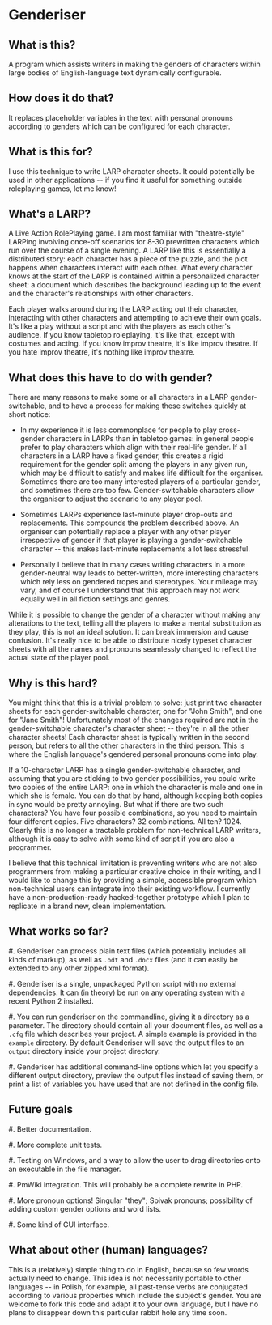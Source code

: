 Genderiser
==========

What is this?
-------------

A program which assists writers in making the genders of characters within large bodies of English-language text dynamically configurable.

How does it do that?
--------------------

It replaces placeholder variables in the text with personal pronouns according to genders which can be configured for each character.

What is this for?
-----------------

I use this technique to write LARP character sheets.  It could potentially be used in other applications -- if you find it useful for something outside roleplaying games, let me know!

What's a LARP?
--------------

A Live Action RolePlaying game. I am most familiar with "theatre-style" LARPing involving once-off scenarios for 8-30 prewritten characters which run over the course of a single evening.  A LARP like this is essentially a distributed story: each character has a piece of the puzzle, and the plot happens when characters interact with each other.  What every character knows at the start of the LARP is contained within a personalized character sheet: a document which describes the background leading up to the event and the character's relationships with other characters.

Each player walks around during the LARP acting out their character, interacting with other characters and attempting to achieve their own goals.  It's like a play without a script and with the players as each other's audience. If you know tabletop roleplaying, it's like that, except with costumes and acting. If you know improv theatre, it's like improv theatre. If you hate improv theatre, it's nothing like improv theatre.

What does this have to do with gender?
--------------------------------------

There are many reasons to make some or all characters in a LARP gender-switchable, and to have a process for making these switches quickly at short notice:

* In my experience it is less commonplace for people to play cross-gender characters in LARPs than in tabletop games: in general people prefer to play characters which align with their real-life gender. If all characters in a LARP have a fixed gender, this creates a rigid requirement for the gender split among the players in any given run, which may be difficult to satisfy and makes life difficult for the organiser. Sometimes there are too many interested players of a particular gender, and sometimes there are too few.  Gender-switchable characters allow the organiser to adjust the scenario to any player pool.

* Sometimes LARPs experience last-minute player drop-outs and replacements. This compounds the problem described above. An organiser can potentially replace a player with any other player irrespective of gender if that player is playing a gender-switchable character -- this makes last-minute replacements a lot less stressful.

* Personally I believe that in many cases writing characters in a more gender-neutral way leads to better-written, more interesting characters which rely less on gendered tropes and stereotypes. Your mileage may vary, and of course I understand that this approach may not work equally well in all fiction settings and genres.

While it is possible to change the gender of a character without making any alterations to the text, telling all the players to make a mental substitution as they play, this is not an ideal solution. It can break immersion and cause confusion. It's really nice to be able to distribute nicely typeset character sheets with all the names and pronouns seamlessly changed to reflect the actual state of the player pool.

Why is this hard?
-----------------

You might think that this is a trivial problem to solve: just print two character sheets for each gender-switchable character; one for "John Smith", and one for "Jane Smith"!  Unfortunately most of the changes required are not in the gender-switchable character's character sheet -- they're in all the other character sheets! Each character sheet is typically written in the second person, but refers to all the other characters in the third person. This is where the English language's gendered personal pronouns come into play.

If a 10-character LARP has a single gender-switchable character, and assuming that you are sticking to two gender possibilities, you could write two copies of the entire LARP: one in which the character is male and one in which she is female. You can do that by hand, although keeping both copies in sync would be pretty annoying. But what if there are two such characters? You have four possible combinations, so you need to maintain four different copies. Five characters? 32 combinations.  All ten?  1024.  Clearly this is no longer a tractable problem for non-technical LARP writers, although it is easy to solve with some kind of script if you are also a programmer.

I believe that this technical limitation is preventing writers who are not also programmers from making a particular creative choice in their writing, and I would like to change this by providing a simple, accessible program which non-technical users can integrate into their existing workflow.  I currently have a non-production-ready hacked-together prototype which I plan to replicate in a brand new, clean implementation.

What works so far?
------------------

#. Genderiser can process plain text files (which potentially includes all kinds of markup), as well as ``.odt`` and ``.docx`` files (and it can easily be extended to any other zipped xml format).

#. Genderiser is a single, unpackaged Python script with no external dependencies. It can (in theory) be run on any operating system with a recent Python 2 installed.

#. You can run genderiser on the commandline, giving it a directory as a parameter. The directory should contain all your document files, as well as a ``.cfg`` file which describes your project. A simple example is provided in the ``example`` directory. By default Genderiser will save the output files to an ``output`` directory inside your project directory.

#. Genderiser has additional command-line options which let you specify a different output directory, preview the output files instead of saving them, or print a list of variables you have used that are not defined in the config file.

Future goals
------------

#. Better documentation.

#. More complete unit tests.

#. Testing on Windows, and a way to allow the user to drag directories onto an executable in the file manager.

#. PmWiki integration. This will probably be a complete rewrite in PHP.

#. More pronoun options! Singular "they"; Spivak pronouns; possibility of adding custom gender options and word lists.

#. Some kind of GUI interface.

What about other (human) languages?
-----------------------------------

This is a (relatively) simple thing to do in English, because so few words actually need to change.  This idea is not necessarily portable to other languages -- in Polish, for example, all past-tense verbs are conjugated according to various properties which include the subject's gender.  You are welcome to fork this code and adapt it to your own language, but I have no plans to disappear down this particular rabbit hole any time soon.

